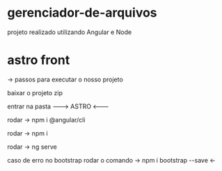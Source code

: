 # gerenciador-de-arquivos
projeto realizado utilizando Angular e Node

# astro front
-> passos para executar o nosso projeto

baixar o projeto zip

entrar na pasta ---> ASTRO <---

rodar -> npm i @angular/cli 

rodar -> npm i 

rodar -> ng serve 

caso de erro no bootstrap rodar o comando -> npm i bootstrap --save <-

